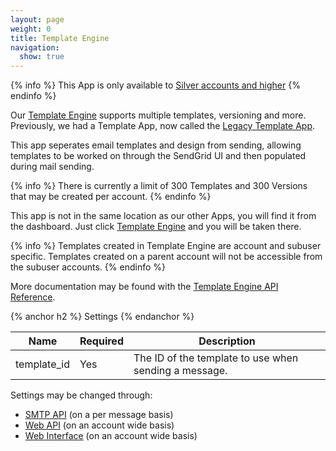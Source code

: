 ```yaml
---
layout: page
weight: 0
title: Template Engine
navigation:
  show: true
---
```


{% info %}
This App is only available to [Silver accounts and higher](https://sendgrid.com/transactional-email/pricing)
{% endinfo %}

Our [Template Engine]({{root_url}}/API_Reference/Web_API_v3/Template_Engine/index.html) supports multiple templates, versioning and more. Previously, we had a Template App, now called the [Legacy Template App]({{root_url}}/User_Guide/Apps/email_templates.html).

This app seperates email templates and design from sending, allowing templates to be worked on through the SendGrid UI and then populated during mail sending.

{% info %}
There is currently a limit of 300 Templates and 300 Versions that may be created per account.
{% endinfo %}

This app is not in the same location as our other Apps, you will find it from the dashboard. Just click [Template Engine](https://sendgrid.com/templates) and you will be taken there.

{% info %}
Templates created in Template Engine are account and subuser specific. Templates created on a parent account will not be accessible from the subuser accounts.
{% endinfo %}

More documentation may be found with the [Template Engine API Reference]({{root_url}}/API_Reference/Web_API_v3/Template_Engine/index.html).

{% anchor h2 %}
Settings 
{% endanchor %}

<table class="table table-bordered table-striped">
   <thead>
      <tr>
         <th>Name</th>
         <th>Required</th>
         <th>Description</th>
      </tr>
   </thead>
   <tbody>
      <tr>
         <td>template_id</td>
         <td>Yes</td>
         <td>The ID of the template to use when sending a message.</td>
      </tr>
   </tbody>
</table>

Settings may be changed through:

-   [SMTP API]({{root_url}}/API_Reference/SMTP_API/apps.html#templates) (on a per message basis)
-   [Web API]({{root_url}}/API_Reference/Web_API_v3/Template_Engine/index.html) (on an account wide basis)
-   [Web Interface](https://sendgrid.com/templates) (on an account wide basis)
